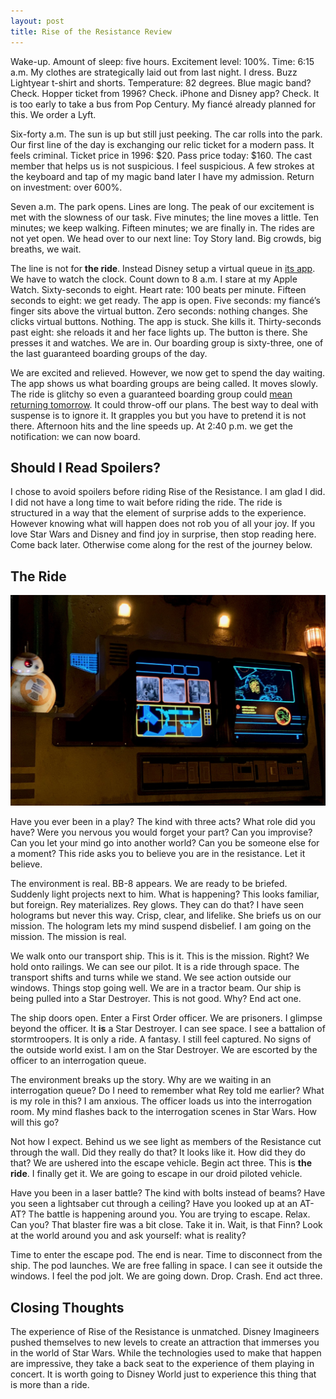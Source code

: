 ```yaml
---
layout: post
title: Rise of the Resistance Review
---
```

Wake-up. Amount of sleep: five hours. Excitement level: 100%. Time: 6:15 a.m. My clothes are strategically laid out from last night. I dress. Buzz Lightyear t-shirt and shorts. Temperature: 82 degrees. Blue magic band? Check. Hopper ticket from 1996? Check. iPhone and Disney app? Check. It is too early to take a bus from Pop Century. My fiancé already planned for this. We order a Lyft.

Six-forty a.m. The sun is up but still just peeking. The car rolls into the park. Our first line of the day is exchanging our relic ticket for a modern pass. It feels criminal. Ticket price in 1996: $20. Pass price today: $160. The cast member that helps us is not suspicious. I feel suspicious. A few strokes at the keyboard and tap of my magic band later I have my admission. Return on investment: over 600%.

Seven a.m. The park opens. Lines are long. The peak of our excitement is met with the slowness of our task. Five minutes; the line moves a little. Ten minutes; we keep walking. Fifteen minutes; we are finally in. The rides are not yet open. We head over to our next line: Toy Story land. Big crowds, big breaths, we wait.

The line is not for **the ride**. Instead Disney setup a virtual queue in [its app](https://disneyworld.disney.go.com/plan/my-disney-experience/mobile-apps/). We have to watch the clock. Count down to 8 a.m. I stare at my Apple Watch. Sixty-seconds to eight. Heart rate: 100 beats per minute. Fifteen seconds to eight: we get ready. The app is open. Five seconds: my fiancé’s finger sits above the virtual button. Zero seconds: nothing changes. She clicks virtual buttons. Nothing. The app is stuck. She kills it. Thirty-seconds past eight: she reloads it and her face lights up. The button is there. She presses it and watches. We are in. Our boarding group is sixty-three, one of the last guaranteed boarding groups of the day.

We are excited and relieved. However, we now get to spend the day waiting. The app shows us what boarding groups are being called. It moves slowly. The ride is glitchy so even a guaranteed boarding group could [mean returning tomorrow](https://attractionsmagazine.com/frequently-asked-questions-about-star-wars-rise-of-the-resistance/). It could throw-off our plans. The best way to deal with suspense is to ignore it. It grapples you but you have to pretend it is not there. Afternoon hits and the line speeds up. At 2:40 p.m. we get the notification: we can now board.

## Should I Read Spoilers?
I chose to avoid spoilers before riding Rise of the Resistance. I am glad I did. I did not have a long time to wait before riding the ride. The ride is structured in a way that the element of surprise adds to the experience. However knowing what will happen does not rob you of all your joy. If you love Star Wars and Disney and find joy in surprise, then stop reading here. Come back later. Otherwise come along for the rest of the journey below.

## The Ride
![BB-8 Next to Monitor](/images/bb-8-rise-of-the-resistance.jpeg)

Have you ever been in a play? The kind with three acts? What role did you have? Were you nervous you would forget your part? Can you improvise? Can you let your mind go into another world? Can you be someone else for a moment? This ride asks you to believe you are in the resistance. Let it believe.

The environment is real. BB-8 appears. We are ready to be briefed. Suddenly light projects next to him. What is happening? This looks familiar, but foreign. Rey materializes. Rey glows. They can do that? I have seen holograms but never this way. Crisp, clear, and lifelike. She briefs us on our mission. The hologram lets my mind suspend disbelief. I am going on the mission. The mission is real.

We walk onto our transport ship. This is it. This is the mission. Right? We hold onto railings. We can see our pilot. It is a ride through space. The transport shifts and turns while we stand. We see action outside our windows. Things stop going well. We are in a tractor beam. Our ship is being pulled into a Star Destroyer. This is not good. Why? End act one.

The ship doors open. Enter a First Order officer. We are prisoners. I glimpse beyond the officer. It **is** a Star Destroyer. I can see space. I see a battalion of stormtroopers. It is only a ride. A fantasy. I still feel captured. No signs of the outside world exist. I am on the Star Destroyer. We are escorted by the officer to an interrogation queue.

The environment breaks up the story. Why are we waiting in an interrogation queue? Do I need to remember what Rey told me earlier? What is my role in this? I am anxious. The officer loads us into the interrogation room. My mind flashes back to the interrogation scenes in Star Wars. How will this go?

Not how I expect. Behind us we see light as members of the Resistance cut through the wall. Did they really do that? It looks like it. How did they do that? We are ushered into the escape vehicle. Begin act three. This is **the ride**. I finally get it. We are going to escape in our droid piloted vehicle.

Have you been in a laser battle? The kind with bolts instead of beams? Have you seen a lightsaber cut through a ceiling? Have you looked up at an AT-AT? The battle is happening around you. You are trying to escape. Relax. Can you? That blaster fire was a bit close. Take it in. Wait, is that Finn? Look at the world around you and ask yourself: what is reality?

Time to enter the escape pod. The end is near. Time to disconnect from the ship. The pod launches. We are free falling in space. I can see it outside the windows. I feel the pod jolt. We are going down. Drop. Crash. End act three.

## Closing Thoughts
The experience of Rise of the Resistance is unmatched. Disney Imagineers pushed themselves to new levels to create an attraction that immerses you in the world of Star Wars. While the technologies used to make that happen are impressive, they take a back seat to the experience of them playing in concert. It is worth going to Disney World just to experience this thing that is more than a ride.
